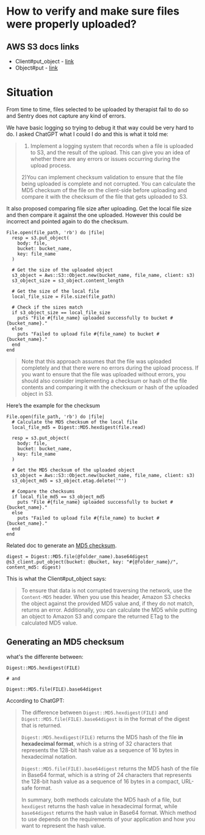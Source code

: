 # How to verify and make sure files were properly uploaded?

## AWS S3 docs links
- Client#put_object - [link](https://docs.aws.amazon.com/sdk-for-ruby/v3/api/Aws/S3/Client.html#put_object-instance_method)
- Object#put - [link](https://docs.aws.amazon.com/sdk-for-ruby/v3/api/Aws/S3/Object.html#put-instance_method)


# Situation

From time to time, files selected to be uploaded by therapist fail to do so and Sentry does not capture any kind of errors.

We have basic logging so trying to debug it that way could be very hard to do. I asked ChatGPT what I could I do and this is what it told me:

> 1) Implement a logging system that records when a file is uploaded to S3, and the result of the upload. This can give you an idea of whether there are any errors or issues occurring during the upload process.
> 
> 2)You can implement checksum validation to ensure that the file being uploaded is complete and not corrupted. You can calculate the MD5 checksum of the file on the client-side before uploading and compare it with the checksum of the file that gets uploaded to S3.

It also proposed comparing file size after uploading. Get the local file size and then compare it against the one uploaded. However this could be incorrect and pointed again to do the checksum.

    File.open(file_path, 'rb') do |file|
      resp = s3.put_object(
        body: file,
        bucket: bucket_name,
        key: file_name
      )
    
      # Get the size of the uploaded object
      s3_object = Aws::S3::Object.new(bucket_name, file_name, client: s3)
      s3_object_size = s3_object.content_length
    
      # Get the size of the local file
      local_file_size = File.size(file_path)
    
      # Check if the sizes match
      if s3_object_size == local_file_size
        puts "File #{file_name} uploaded successfully to bucket #{bucket_name}."
      else
        puts "Failed to upload file #{file_name} to bucket #{bucket_name}."
      end
    end


> Note that this approach assumes that the file was uploaded completely and that there were no errors during the upload process. If you want to ensure that the file was uploaded without errors, you should also consider implementing a checksum or hash of the file contents and comparing it with the checksum or hash of the uploaded object in S3.

Here’s the example for the checksum

    File.open(file_path, 'rb') do |file|
      # Calculate the MD5 checksum of the local file
      local_file_md5 = Digest::MD5.hexdigest(file.read)
    
      resp = s3.put_object(
        body: file,
        bucket: bucket_name,
        key: file_name
      )
    
      # Get the MD5 checksum of the uploaded object
      s3_object = Aws::S3::Object.new(bucket_name, file_name, client: s3)
      s3_object_md5 = s3_object.etag.delete('"')
    
      # Compare the checksums
      if local_file_md5 == s3_object_md5
        puts "File #{file_name} uploaded successfully to bucket #{bucket_name}."
      else
        puts "Failed to upload file #{file_name} to bucket #{bucket_name}."
      end
    end

Related doc to generate an [MD5 checksum](https://paper.dropbox.com/doc/Lecciones-Ruby-Therapists--B1bt08pmh_rqZSszLGCS2kM1Ag-bVYJG7QvkhoMPL2nletoG#:uid=310905295583679480030823&h2=Creando-un-Digest-MD5-para-arc).

    digest = Digest::MD5.file(@folder_name).base64digest
    @s3_client.put_object(bucket: @bucket, key: "#{@folder_name}/", content_md5: digest)

This is what the Client#put_object says:

> To ensure that data is not corrupted traversing the network, use the `Content-MD5` header. When you use this header, Amazon S3 checks the object against the provided MD5 value and, if they do not match, returns an error. Additionally, you can calculate the MD5 while putting an object to Amazon S3 and compare the returned ETag to the calculated MD5 value.


## Generating an MD5 checksum

what's the differente between:

    Digest::MD5.hexdigest(FILE)
    
    # and
    
    Digest::MD5.file(FILE).base64digest

According to ChatGPT:

> The difference between `Digest::MD5.hexdigest(FILE)` and `Digest::MD5.file(FILE).base64digest` is in the format of the digest that is returned.
> 
> `Digest::MD5.hexdigest(FILE)` returns the MD5 hash of the file **in hexadecimal format**, which is a string of 32 characters that represents the 128-bit hash value as a sequence of 16 bytes in hexadecimal notation.
> 
> `Digest::MD5.file(FILE).base64digest` returns the MD5 hash of the file in Base64 format, which is a string of 24 characters that represents the 128-bit hash value as a sequence of 16 bytes in a compact, URL-safe format.
> 
> In summary, both methods calculate the MD5 hash of a file, but `hexdigest` returns the hash value in hexadecimal format, while `base64digest` returns the hash value in Base64 format. Which method to use depends on the requirements of your application and how you want to represent the hash value.

